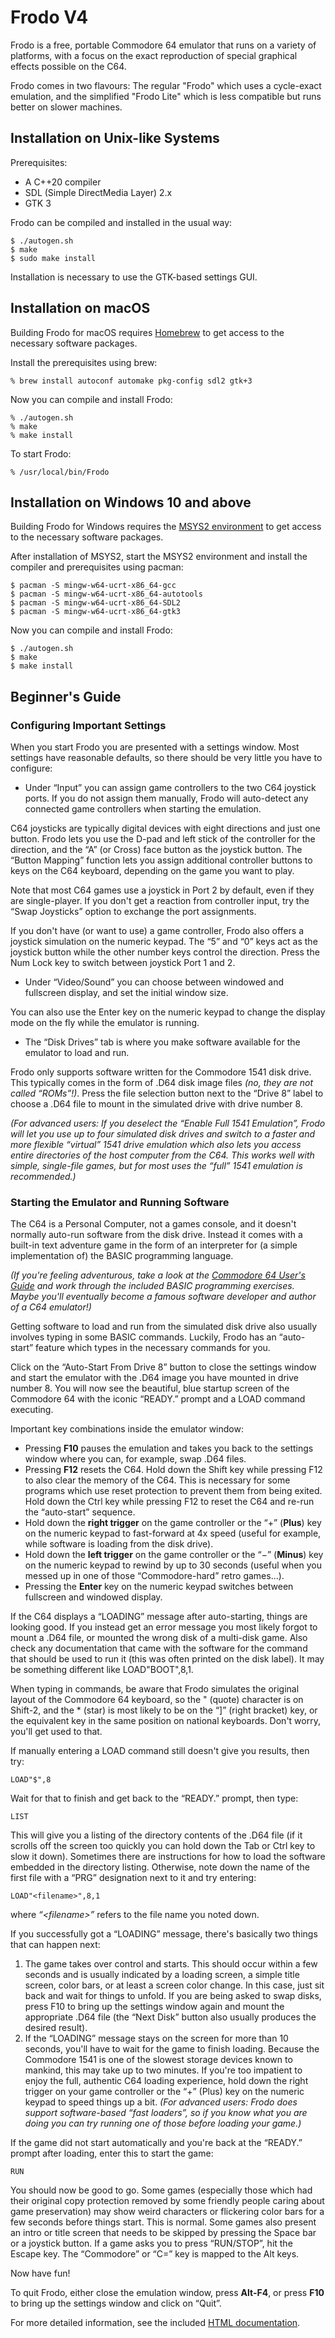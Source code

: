 # Frodo V4

Frodo is a free, portable Commodore 64 emulator that runs on a variety
of platforms, with a focus on the exact reproduction of special graphical
effects possible on the C64.

Frodo comes in two flavours: The regular "Frodo" which uses a cycle-exact
emulation, and the simplified "Frodo Lite" which is less compatible but runs
better on slower machines.

## Installation on Unix-like Systems

Prerequisites:

* A C++20 compiler
* SDL (Simple DirectMedia Layer) 2.x
* GTK 3

Frodo can be compiled and installed in the usual way:

```
$ ./autogen.sh
$ make
$ sudo make install
```

Installation is necessary to use the GTK-based settings GUI.

## Installation on macOS

Building Frodo for macOS requires [Homebrew](https://brew.sh/) to get access
to the necessary software packages.

Install the prerequisites using brew:

```
% brew install autoconf automake pkg-config sdl2 gtk+3
```

Now you can compile and install Frodo:

```
% ./autogen.sh
% make
% make install
```

To start Frodo:

```
% /usr/local/bin/Frodo
```

## Installation on Windows 10 and above

Building Frodo for Windows requires the [MSYS2 environment](https://www.msys2.org/)
to get access to the necessary software packages.

After installation of MSYS2, start the MSYS2 environment and install the
compiler and prerequisites using pacman:

```
$ pacman -S mingw-w64-ucrt-x86_64-gcc
$ pacman -S mingw-w64-ucrt-x86_64-autotools
$ pacman -S mingw-w64-ucrt-x86_64-SDL2
$ pacman -S mingw-w64-ucrt-x86_64-gtk3
```

Now you can compile and install Frodo:

```
$ ./autogen.sh
$ make
$ make install
```

## Beginner's Guide

### Configuring Important Settings

When you start Frodo you are presented with a settings window. Most settings
have reasonable defaults, so there should be very little you have to configure:

* Under “Input” you can assign game controllers to the two C64 joystick
  ports. If you do not assign them manually, Frodo will auto-detect any
  connected game controllers when starting the emulation.

C64 joysticks are typically digital devices with eight directions and just
one button. Frodo lets you use the D-pad and left stick of the controller
for the direction, and the “A” (or Cross) face button as the joystick
button. The “Button Mapping” function lets you assign additional controller
buttons to keys on the C64 keyboard, depending on the game you want to play.

Note that most C64 games use a joystick in Port 2 by default, even if they are
single-player. If you don't get a reaction from controller input, try the “Swap
Joysticks” option to exchange the port assignments.

If you don't have (or want to use) a game controller, Frodo also offers a
joystick simulation on the numeric keypad. The “5” and “0” keys act as the
joystick button while the other number keys control the direction. Press the
Num Lock key to switch between joystick Port 1 and 2.

* Under “Video/Sound” you can choose between windowed and fullscreen display,
  and set the initial window size.

You can also use the Enter key on the numeric keypad to change the display mode
on the fly while the emulator is running.

* The “Disk Drives” tab is where you make software available for the emulator
  to load and run.

Frodo only supports software written for the Commodore 1541 disk drive. This
typically comes in the form of .D64 disk image files *(no, they are not called
“ROMs”!)*. Press the file selection button next to the “Drive 8” label to choose
a .D64 file to mount in the simulated drive with drive number 8.

*(For advanced users: If you deselect the “Enable Full 1541 Emulation”, Frodo
will let you use up to four simulated disk drives and switch to a faster and
more flexible “virtual” 1541 drive emulation which also lets you access entire
directories of the host computer from the C64. This works well with simple,
single-file games, but for most uses the “full” 1541 emulation is recommended.)*

### Starting the Emulator and Running Software

The C64 is a Personal Computer, not a games console, and it doesn't normally
auto-run software from the disk drive. Instead it comes with a built-in text
adventure game in the form of an interpreter for (a simple implementation of)
the BASIC programming language.

*(If you're feeling adventurous, take a look at the
[Commodore 64 User's Guide](https://archive.org/details/commodore-64-user-guide)
and work through the included BASIC programming exercises. Maybe you'll
eventually become a famous software developer and author of a C64 emulator!)*

Getting software to load and run from the simulated disk drive also usually
involves typing in some BASIC commands. Luckily, Frodo has an “auto-start”
feature which types in the necessary commands for you.

Click on the “Auto-Start From Drive 8” button to close the settings window and
start the emulator with the .D64 image you have mounted in drive number 8. You
will now see the beautiful, blue startup screen of the Commodore 64 with the
iconic “READY.” prompt and a LOAD command executing.

Important key combinations inside the emulator window:

* Pressing **F10** pauses the emulation and takes you back to the settings
  window where you can, for example, swap .D64 files.
* Pressing **F12** resets the C64. Hold down the Shift key while pressing
  F12 to also clear the memory of the C64. This is necessary for some
  programs which use reset protection to prevent them from being exited.
  Hold down the Ctrl key while pressing F12 to reset the C64 and re-run the
  “auto-start” sequence.
* Hold down the **right trigger** on the game controller or the “+” (**Plus**)
  key on the numeric keypad to fast-forward at 4x speed (useful for example,
  while software is loading from the disk drive).
* Hold down the **left trigger** on the game controller or the “−” (**Minus**)
  key on the numeric keypad to rewind by up to 30 seconds (useful when you
  messed up in one of those “Commodore-hard” retro games...).
* Pressing the **Enter** key on the numeric keypad switches between fullscreen
  and windowed display.

If the C64 displays a “LOADING” message after auto-starting, things are looking
good. If you instead get an error message you most likely forgot to mount a
.D64 file, or mounted the wrong disk of a multi-disk game. Also check any
documentation that came with the software for the command that should be used
to run it (this was often printed on the disk label). It may be something
different like LOAD"BOOT",8,1.

When typing in commands, be aware that Frodo simulates the original layout of
the Commodore 64 keyboard, so the " (quote) character is on Shift-2, and the *
(star) is most likely to be on the “]” (right bracket) key, or the equivalent
key in the same position on national keyboards. Don't worry, you'll get used to
that.

If manually entering a LOAD command still doesn't give you results, then try:

    LOAD"$",8

Wait for that to finish and get back to the “READY.” prompt, then type:

    LIST

This will give you a listing of the directory contents of the .D64 file (if it
scrolls off the screen too quickly you can hold down the Tab or Ctrl key to
slow it down). Sometimes there are instructions for how to load the software
embedded in the directory listing. Otherwise, note down the name of the first
file with a “PRG” designation next to it and try entering:

    LOAD"<filename>",8,1

where *“\<filename\>”* refers to the file name you noted down.

If you successfully got a “LOADING” message, there's basically two things that
can happen next:

1. The game takes over control and starts. This should occur within a few
   seconds and is usually indicated by a loading screen, a simple title screen,
   color bars, or at least a screen color change. In this case, just sit back
   and wait for things to unfold. If you are being asked to swap disks, press
   F10 to bring up the settings window again and mount the appropriate .D64
   file (the “Next Disk” button also usually produces the desired result).
2. If the “LOADING” message stays on the screen for more than 10 seconds, you'll
   have to wait for the game to finish loading. Because the Commodore 1541 is
   one of the slowest storage devices known to mankind, this may take up to two
   minutes. If you're too impatient to enjoy the full, authentic C64 loading
   experience, hold down the right trigger on your game controller or the “+”
   (Plus) key on the numeric keypad to speed things up a bit. *(For advanced
   users: Frodo does support software-based “fast loaders”, so if you know what
   you are doing you can try running one of those before loading your game.)*

If the game did not start automatically and you're back at the “READY.” prompt
after loading, enter this to start the game:

    RUN

You should now be good to go. Some games (especially those which had their
original copy protection removed by some friendly people caring about game
preservation) may show weird characters or flickering color bars for a few
seconds before things start. This is normal. Some games also  present an intro
or title screen that needs to be skipped by pressing the Space bar or a joystick
button. If a game asks you to press “RUN/STOP”, hit the Escape key. The
“Commodore” or “C=” key is mapped to the Alt keys.

Now have fun!

To quit Frodo, either close the emulation window, press **Alt-F4**, or press
**F10** to bring up the settings window and click on “Quit”.

For more detailed information, see the included
[HTML documentation](docs/index.html).
